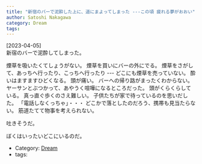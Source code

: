 ```yaml
---
title: "新宿のバーで泥酔した上に、道にまよってしまった ---この頃 疲れる夢がおおい"
author: Satoshi Nakagawa
category: Dream
tags: 
---
```


[2023-04-05]  
 新宿のバーで泥酔してしまった。

煙草を吸いたくてしょうがない。
煙草を買いにバーの外にでる。
煙草をさがして、あっちへ行ったり、こっちへ行ったり ---
どこにも煙草を売っていない。
酔いはますますひどくなる。
頭が痛い。
バーへの帰り路がまったくわからない。
ヤーサンとぶつかって、あやうく喧嘩になるところだった。
頭がくらくらしている。
真っ直ぐ歩くのさえ難しい。
子供たちが家で待っているのを思いだした。
「電話しなくっちゃ」・・・
どこかで落としたのだろう、携帯も見当たらない。
筋道たてて物事を考えられない。

 吐きそうだ。

 ぼくはいったいどこにいるのだ。

- Category: [Dream](/categories.html#Dream)
- tags: 
